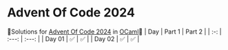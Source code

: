 # Advent Of Code 2024
🎄Solutions for [Advent Of Code 2024](https://adventofcode.com/2024/) in [OCaml](https://ocaml.org)🐫
| Day | Part 1 | Part 2 |
| :-: | :---: | :---: |
| Day 01 | ✅ | ✅ |
| Day 02 | ✅ | ✅ |
